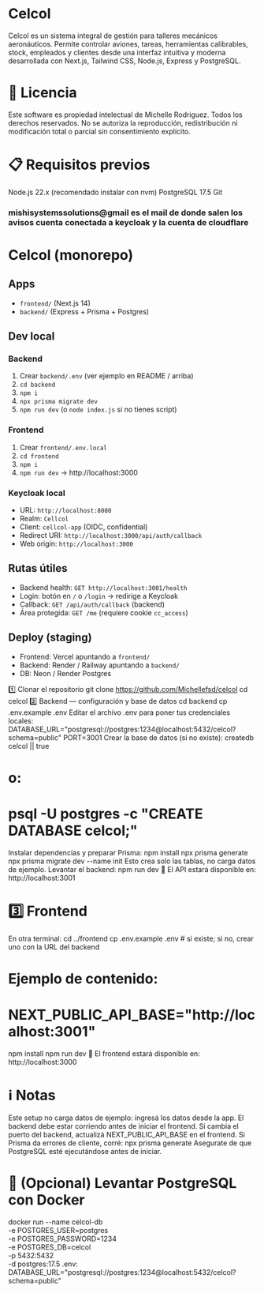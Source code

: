 # Celcol
Celcol es un sistema integral de gestión para talleres mecánicos aeronáuticos.
Permite controlar aviones, tareas, herramientas calibrables, stock, empleados y clientes desde una interfaz intuitiva y moderna desarrollada con Next.js, Tailwind CSS, Node.js, Express y PostgreSQL.


# 📜 Licencia
Este software es propiedad intelectual de Michelle Rodriguez.
Todos los derechos reservados.
No se autoriza la reproducción, redistribución ni modificación total o parcial sin consentimiento explícito.


# 📋 Requisitos previos
Node.js 22.x (recomendado instalar con nvm)
PostgreSQL 17.5
Git


### mishisystemssolutions@gmail es el mail de donde salen los avisos cuenta conectada a keycloak y la cuenta de cloudflare

# Celcol (monorepo)

## Apps
- `frontend/` (Next.js 14)
- `backend/` (Express + Prisma + Postgres)

## Dev local
### Backend
1. Crear `backend/.env` (ver ejemplo en README / arriba)
2. `cd backend`
3. `npm i`
4. `npx prisma migrate dev`
5. `npm run dev` (o `node index.js` si no tienes script)

### Frontend
1. Crear `frontend/.env.local`
2. `cd frontend`
3. `npm i`
4. `npm run dev` → http://localhost:3000

### Keycloak local
- URL: `http://localhost:8080`
- Realm: `Cellcol`
- Client: `cellcol-app` (OIDC, confidential)
- Redirect URI: `http://localhost:3000/api/auth/callback`
- Web origin: `http://localhost:3000`

## Rutas útiles
- Backend health: `GET http://localhost:3001/health`
- Login: botón en `/` o `/login` → redirige a Keycloak
- Callback: `GET /api/auth/callback` (backend)
- Área protegida: `GET /me` (requiere cookie `cc_access`)

## Deploy (staging)
- Frontend: Vercel apuntando a `frontend/`
- Backend: Render / Railway apuntando a `backend/`
- DB: Neon / Render Postgres
























1️⃣ Clonar el repositorio
git clone https://github.com/Michellefsd/celcol
cd celcol
2️⃣ Backend — configuración y base de datos
cd backend
cp .env.example .env
Editar el archivo .env para poner tus credenciales locales:
DATABASE_URL="postgresql://postgres:1234@localhost:5432/celcol?schema=public"
PORT=3001
Crear la base de datos (si no existe):
createdb celcol || true
# o:
# psql -U postgres -c "CREATE DATABASE celcol;"
Instalar dependencias y preparar Prisma:
npm install
npx prisma generate
npx prisma migrate dev --name init
Esto crea solo las tablas, no carga datos de ejemplo.
Levantar el backend:
npm run dev
📍 El API estará disponible en:
http://localhost:3001

# 3️⃣ Frontend
En otra terminal:
cd ../frontend
cp .env.example .env  # si existe; si no, crear uno con la URL del backend
# Ejemplo de contenido:
# NEXT_PUBLIC_API_BASE="http://localhost:3001"

npm install
npm run dev
📍 El frontend estará disponible en:
http://localhost:3000

# ℹ️ Notas
Este setup no carga datos de ejemplo: ingresá los datos desde la app.
El backend debe estar corriendo antes de iniciar el frontend.
Si cambia el puerto del backend, actualizá NEXT_PUBLIC_API_BASE en el frontend.
Si Prisma da errores de cliente, corré:
npx prisma generate
Asegurate de que PostgreSQL esté ejecutándose antes de iniciar.

# 🐳 (Opcional) Levantar PostgreSQL con Docker
docker run --name celcol-db \
  -e POSTGRES_USER=postgres \
  -e POSTGRES_PASSWORD=1234 \
  -e POSTGRES_DB=celcol \
  -p 5432:5432 \
  -d postgres:17.5
.env:
DATABASE_URL="postgresql://postgres:1234@localhost:5432/celcol?schema=public"


